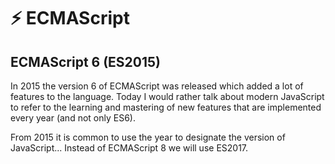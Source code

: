 # ⚡ ECMAScript

## ECMAScript 6 (ES2015)

In 2015 the version 6 of ECMAScript was released which added a lot of features to the language. Today I would rather talk about modern JavaScript to refer to the learning and mastering of new features that are implemented every year (and not only ES6).

From 2015 it is common to use the year to designate the version of JavaScript... Instead of ECMAScript 8 we will use ES2017.

